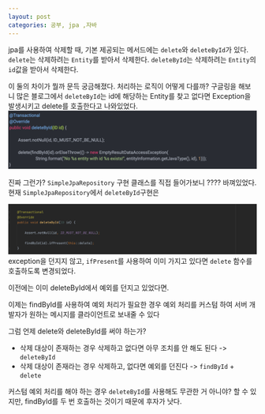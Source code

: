 ```yaml
---
layout: post
categories: 공부, jpa ,자바
---
```


jpa를 사용하여 삭제할 때, 기본 제공되는 메서드에는 `delete`와 `deleteById`가 있다. 
`delete`는 삭제하려는 `Entity`를 받아서 삭제한다. 
`deleteById`는 삭제하려는 `Entity`의 `id`값을 받아서 삭제한다. 

이 둘의 차이가 뭘까 문득 궁금해졌다. 처리하는 로직이 어떻게 다를까? 구글링을 해보니 많은 블로그에서 
`deleteById`는 id에 해당하는 Entity를 찾고 없다면 Exception을 발생시키고 delete를 호출한다고 나와있었다. 
![예전 deleteById](/assets/img/regacy%20deleteById.png)


진짜 그런가? `SimpleJpaRepository` 구현 클래스를 직접 들어가보니 ???? 바껴있었다. 현재 `SimpleJpaRepository`에서 `deleteById`구현은 

![new deleteById](/assets/img/new%20deleteById.png)
exception을 던지지 않고, `ifPresent`를 사용하여 이미 가지고 있다면 `delete` 함수를 호출하도록 변경되었다.

이전에는 이미 deleteById에서 예외를 던지고 있었다면.

이제는 findById를 사용하여 예외 처리가 필요한 경우 예외 처리를 커스텀 하여 서버 개발자가 원하는 메시지를 클라이언트로 보내줄 수 있다

그럼 언제 delete와 deleteById를 써야 하는가?

- 삭제 대상이 존재하는 경우 삭제하고 없다면 아무 조치를 안 해도 된다 -> `deleteById`
- 삭제 대상이 존재라는 경우 삭제하고, 없다면 예외를 던진다 -> `findById` + `delete`

커스텀 예외 처리를 해야 하는 경우 `deleteById`를 사용해도 무관한 거 아니야? 할 수 있지만, findById를 두 번 호출하는 것이기 때문에 후자가 낫다.
